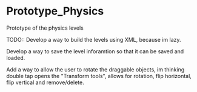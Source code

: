 Prototype_Physics
=================

Prototype of the physics levels


TODO::
Develop a way to build the levels using XML, because im lazy.

Develop a way to save the level inforamtion so that it can be saved and loaded.

Add a way to allow the user to rotate the draggable objects, im thinking double tap opens the "Transform tools", allows for rotation, flip horizontal, flip vertical and remove/delete.
